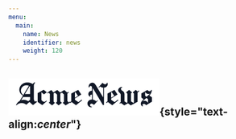 ```yaml
---
menu:
  main:
    name: News
    identifier: news
    weight: 120
---
```

![News](news.png){style="text-align:_center_"}
---------------------------------------------
